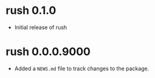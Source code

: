 # rush 0.1.0

* Initial release of rush

# rush 0.0.0.9000

* Added a `NEWS.md` file to track changes to the package.
